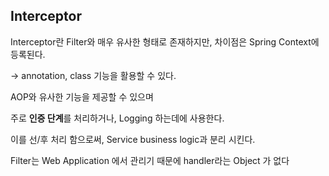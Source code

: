 ## Interceptor

Interceptor란 Filter와 매우 유사한 형태로 존재하지만, 차이점은 Spring Context에 등록된다.

-> annotation, class 기능을 활용할 수 있다.

AOP와 유사한 기능을 제공할 수 있으며

주로 **인증 단계**를 처리하거나, Logging 하는데에 사용한다.

이를 선/후 처리 함으로써, Service business logic과 분리 시킨다.

Filter는 Web Application 에서 관리기 때문에 handler라는 Object 가 없다

